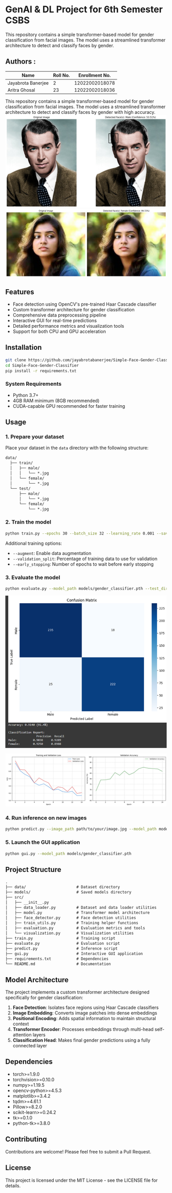 # GenAI & DL Project for 6th Semester CSBS
This repository contains a simple transformer-based model for gender classification from facial images. The model uses a streamlined transformer architecture to detect and classify faces by gender.
## Authors : 
| Name              | Roll No. | Enrollment No.     |
|-------------------|----------|---------------------|
| Jayabrota Banerjee| 2        | 12022002018078      |
| Aritra Ghosal     | 23       | 12022002018036      |

This repository contains a simple transformer-based model for gender classification from facial images. The model uses a streamlined transformer architecture to detect and classify faces by gender with high accuracy.
![prediction](pics/prediction%20of%20male.png)
![prediction](pics/prediction%20of%20female.png)
## Features
- Face detection using OpenCV's pre-trained Haar Cascade classifier
- Custom transformer architecture for gender classification
- Comprehensive data preprocessing pipeline
- Interactive GUI for real-time predictions
- Detailed performance metrics and visualization tools
- Support for both CPU and GPU acceleration

## Installation
```bash
git clone https://github.com/jayabrotabanerjee/Simple-Face-Gender-Classifier.git
cd Simple-Face-Gender-Classifier
pip install -r requirements.txt
```

### System Requirements
- Python 3.7+
- 4GB RAM minimum (8GB recommended)
- CUDA-capable GPU recommended for faster training

## Usage

### 1. Prepare your dataset
Place your dataset in the `data` directory with the following structure:
```
data/
  ├── train/
  │   ├── male/
  │   │   └── *.jpg
  │   └── female/
  │       └── *.jpg
  └── test/
      ├── male/
      │   └── *.jpg
      └── female/
          └── *.jpg
```

### 2. Train the model
```bash
python train.py --epochs 30 --batch_size 32 --learning_rate 0.001 --save_dir models/
```

Additional training options:
- `--augment`: Enable data augmentation
- `--validation_split`: Percentage of training data to use for validation
- `--early_stopping`: Number of epochs to wait before early stopping

### 3. Evaluate the model
```bash
python evaluate.py --model_path models/gender_classifier.pth --test_dir data/test/
```
![confusion matrix](pics/confusion%20matrix.png)

![Training and Validation loss and Validation Accuracy](pics/loss%20and%20accuracy%20curve%20at%20epoch%2014.png)
### 4. Run inference on new images
```bash
python predict.py --image_path path/to/your/image.jpg --model_path models/gender_classifier.pth
```

### 5. Launch the GUI application
```bash
python gui.py --model_path models/gender_classifier.pth
```

## Project Structure
```
.
├── data/                      # Dataset directory
├── models/                    # Saved models directory
├── src/
│   ├── __init__.py
│   ├── data_loader.py         # Dataset and data loader utilities
│   ├── model.py               # Transformer model architecture
│   ├── face_detector.py       # Face detection utilities
│   ├── train_utils.py         # Training helper functions
│   ├── evaluation.py          # Evaluation metrics and tools
│   └── visualization.py       # Visualization utilities
├── train.py                   # Training script
├── evaluate.py                # Evaluation script
├── predict.py                 # Inference script
├── gui.py                     # Interactive GUI application
├── requirements.txt           # Dependencies
└── README.md                  # Documentation
```

## Model Architecture
The project implements a custom transformer architecture designed specifically for gender classification:

1. **Face Detection**: Isolates face regions using Haar Cascade classifiers
2. **Image Embedding**: Converts image patches into dense embeddings
3. **Positional Encoding**: Adds spatial information to maintain structural context
4. **Transformer Encoder**: Processes embeddings through multi-head self-attention layers
5. **Classification Head**: Makes final gender predictions using a fully connected layer

## Dependencies
- torch>=1.9.0
- torchvision>=0.10.0
- numpy>=1.19.5
- opencv-python>=4.5.3
- matplotlib>=3.4.2
- tqdm>=4.61.1
- Pillow>=8.2.0
- scikit-learn>=0.24.2
- tk>=0.1.0
- python-tk>=3.8.0

## Contributing
Contributions are welcome! Please feel free to submit a Pull Request.

## License
This project is licensed under the MIT License - see the LICENSE file for details.
